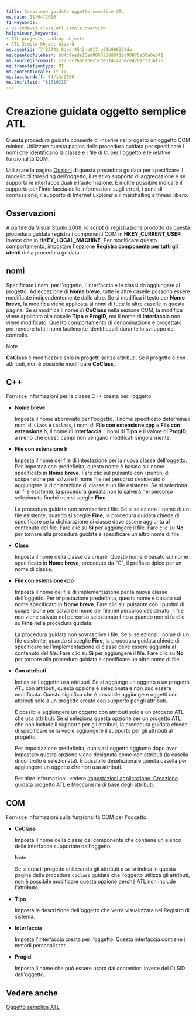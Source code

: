 ```yaml
---
title: Creazione guidata oggetto semplice ATL
ms.date: 11/04/2016
f1_keywords:
- vc.codewiz.class.atl.simple.overview
helpviewer_keywords:
- ATL projects, adding objects
- ATL Simple Object Wizard
ms.assetid: f7f85741-9aad-4543-a917-a29b996364da
ms.openlocfilehash: bd4c9eede16ed086020dd8f12d90876e50a0a341
ms.sourcegitcommit: c123cc76bb2b6c5cde6f4c425ece420ac733bf70
ms.translationtype: MT
ms.contentlocale: it-IT
ms.lasthandoff: 04/14/2020
ms.locfileid: "81319210"
---
```

# <a name="atl-simple-object-wizard"></a>Creazione guidata oggetto semplice ATL

Questa procedura guidata consente di inserire nel progetto un oggetto COM minimo. Utilizzare questa pagina della procedura guidata per specificare i nomi che identificano la classe e i file di C, per l'oggetto e le relative funzionalità COM.

Utilizzare la pagina [Opzioni](../../atl/reference/options-atl-simple-object-wizard.md) di questa procedura guidata per specificare il modello di threading dell'oggetto, il relativo supporto di aggregazione e se supporta le interfacce duali e l'automazione. È inoltre possibile indicare il supporto per l'interfaccia delle informazioni sugli errori, i punti di connessione, il supporto di Internet Explorer e il marshalling a thread libero.

## <a name="remarks"></a>Osservazioni

A partire da Visual Studio 2008, lo script di registrazione prodotto da questa procedura guidata registra i componenti COM in **HKEY_CURRENT_USER** invece che in **HKEY_LOCAL_MACHINE**. Per modificare questo comportamento, impostare l'opzione **Registra componente per tutti gli utenti** della procedura guidata.

## <a name="names"></a>nomi

Specificare i nomi per l'oggetto, l'interfaccia e le classi da aggiungere al progetto. Ad eccezione di **Nome breve**, tutte le altre caselle possono essere modificate indipendentemente dalle altre. Se si modifica il testo per **Nome breve**, la modifica viene applicata ai nomi di tutte le altre caselle in questa pagina. Se si modifica il nome di **CoClass** nella sezione COM, la modifica viene applicata alle caselle **Tipo** e **ProgID**, ma il nome di **Interfaccia** non viene modificato. Questo comportamento di denominazione è progettato per rendere tutti i nomi facilmente identificabili durante lo sviluppo del controllo.

> [!NOTE]
> **CoClass** è modificabile solo in progetti senza attributi. Se il progetto è con attributi, non è possibile modificare **CoClass**.

## <a name="c"></a>C++

Fornisce informazioni per la classe C++ creata per l'oggetto.

- **Nome breve**

   Imposta il nome abbreviato per l'oggetto. Il nome specificato determina i nomi di `Class` e `Coclass`, i nomi di **File con estensione cpp** e **File con estensione h**, il nome di **Interfaccia**, i nomi di **Tipo** e il valore di **ProgID**, a meno che questi campi non vengano modificati singolarmente.

- **File con estensione h**

   Imposta il nome del file di intestazione per la nuova classe dell'oggetto. Per impostazione predefinita, questo nome è basato sul nome specificato in **Nome breve**. Fare clic sul pulsante con i puntini di sospensione per salvare il nome file nel percorso desiderato o aggiungere la dichiarazione di classe a un file esistente. Se si seleziona un file esistente, la procedura guidata non lo salverà nel percorso selezionato finché non si sceglie **Fine**.

   La procedura guidata non sovrascrive i file. Se si seleziona il nome di un file esistente, quando si sceglie **Fine**, la procedura guidata chiede di specificare se la dichiarazione di classe deve essere aggiunta al contenuto del file. Fare clic su **Sì** per aggiungere il file. Fare clic su **No** per tornare alla procedura guidata e specificare un altro nome di file.

- **Class**

   Imposta il nome della classe da creare. Questo nome è basato sul nome specificato in **Nome breve**, preceduto da "C", il prefisso tipico per un nome di classe.

- **File con estensione cpp**

   Imposta il nome del file di implementazione per la nuova classe dell'oggetto. Per impostazione predefinita, questo nome è basato sul nome specificato in **Nome breve**. Fare clic sul pulsante con i puntini di sospensione per salvare il nome del file nel percorso desiderato. Il file non viene salvato nel percorso selezionato fino a quando non si fa clic su **Fine** nella procedura guidata.

   La procedura guidata non sovrascrive i file. Se si seleziona il nome di un file esistente, quando si sceglie **Fine**, la procedura guidata chiede di specificare se l'implementazione di classe deve essere aggiunta al contenuto del file. Fare clic su **Sì** per aggiungere il file. Fare clic su **No** per tornare alla procedura guidata e specificare un altro nome di file.

- **Con attributi**

   Indica se l'oggetto usa attributi. Se si aggiunge un oggetto a un progetto ATL con attributi, questa opzione è selezionata e non può essere modificata. Questo significa che è possibile aggiungere oggetti con attributi solo a un progetto creato con supporto per gli attributi.

   È possibile aggiungere un oggetto con attributi solo a un progetto ATL che usa attributi. Se si seleziona questa opzione per un progetto ATL che non include il supporto per gli attributi, la procedura guidata chiede di specificare se si vuole aggiungere il supporto per gli attributi al progetto.

   Per impostazione predefinita, qualsiasi oggetto aggiunto dopo aver impostato questa opzione viene designato come con attributi (la casella di controllo è selezionata). È possibile deselezionare questa casella per aggiungere un oggetto che non usa attributi.

   Per altre informazioni, vedere [Impostazioni applicazione, Creazione guidata progetto ATL](../../atl/reference/application-settings-atl-project-wizard.md) e [Meccanismi di base degli attributi](../../windows/basic-mechanics-of-attributes.md).

## <a name="com"></a>COM

Fornisce informazioni sulla funzionalità COM per l'oggetto.

- **CoClass**

   Imposta il nome della classe del componente che contiene un elenco delle interfacce supportate dall'oggetto.

   > [!NOTE]
   > Se si crea il progetto utilizzando gli attributi o se si indica in questa pagina della procedura `coclass` guidata che l'oggetto utilizza gli attributi, non è possibile modificare questa opzione perché ATL non include l'attributo.

- **Tipo**

   Imposta la descrizione dell'oggetto che verrà visualizzata nel Registro di sistema.

- **Interfaccia**

   Imposta l'interfaccia creata per l'oggetto. Questa interfaccia contiene i metodi personalizzati.

- **Progid**

   Imposta il nome che può essere usato dai contenitori invece del CLSID dell'oggetto.

## <a name="see-also"></a>Vedere anche

[Oggetto semplice ATL](../../atl/reference/adding-an-atl-simple-object.md)
